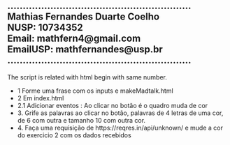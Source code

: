 <h2>............................................................</br>
Mathias Fernandes Duarte Coelho</br>
NUSP: 10734352</br>
Email: mathfern4@gmail.com</br>
EmailUSP: mathfernandes@usp.br</br>
............................................................
</h2>
<p>The script is related with html begin with same number.</p>
<ul>
    <li>1 Forme uma frase com os inputs e makeMadtalk.html</li>
    <li>2 Em index.html</li>
    <li>2.1 Adicionar eventos : Ao clicar no botão é o quadro muda de cor</li>
    <li>3. Grife as palavras ao clicar no botão, palavras de 4 letras de uma cor, de 6 com outra e tamanho 10 com outra cor.</li>
    <li>4. Faça uma requisição de https://reqres.in/api/unknown/ e mude a cor do exercicio 2 com os dados recebidos</li>
</ul>